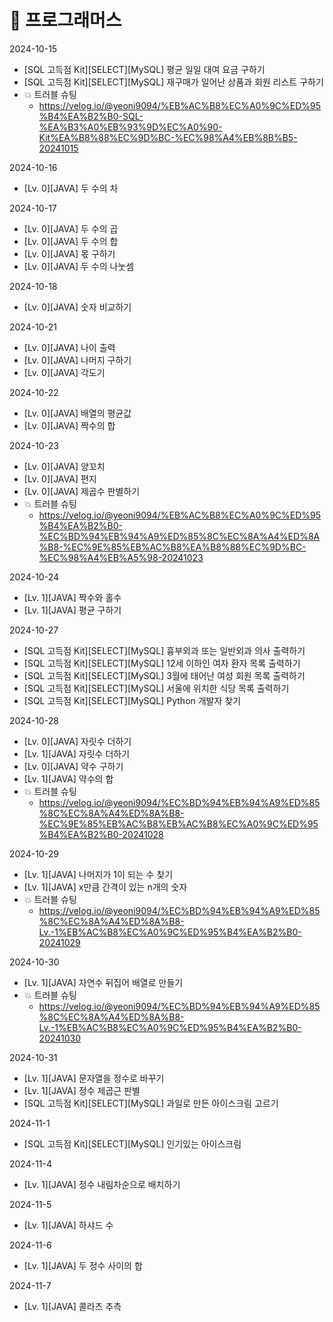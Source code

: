 # 🖤 프로그래머스

2024-10-15
- [SQL 고득점 Kit][SELECT][MySQL] 평균 일일 대여 요금 구하기
- [SQL 고득점 Kit][SELECT][MySQL] 재구매가 일어난 상품과 회원 리스트 구하기
- 💥 트러블 슈팅
  - https://velog.io/@yeoni9094/%EB%AC%B8%EC%A0%9C%ED%95%B4%EA%B2%B0-SQL-%EA%B3%A0%EB%93%9D%EC%A0%90-Kit%EA%B8%88%EC%9D%BC-%EC%98%A4%EB%8B%B5-20241015

2024-10-16
- [Lv. 0][JAVA] 두 수의 차

2024-10-17
- [Lv. 0][JAVA] 두 수의 곱
- [Lv. 0][JAVA] 두 수의 합
- [Lv. 0][JAVA] 몫 구하기
- [Lv. 0][JAVA] 두 수의 나눗셈

2024-10-18
- [Lv. 0][JAVA] 숫자 비교하기

2024-10-21
- [Lv. 0][JAVA] 나이 출력
- [Lv. 0][JAVA] 나머지 구하기
- [Lv. 0][JAVA] 각도기

2024-10-22
- [Lv. 0][JAVA] 배열의 평균값
- [Lv. 0][JAVA] 짝수의 합

2024-10-23
- [Lv. 0][JAVA] 양꼬치
- [Lv. 0][JAVA] 편지
- [Lv. 0][JAVA] 제곱수 판별하기
- 💥 트러블 슈팅
  - https://velog.io/@yeoni9094/%EB%AC%B8%EC%A0%9C%ED%95%B4%EA%B2%B0-%EC%BD%94%EB%94%A9%ED%85%8C%EC%8A%A4%ED%8A%B8-%EC%9E%85%EB%AC%B8%EA%B8%88%EC%9D%BC-%EC%98%A4%EB%A5%98-20241023

 2024-10-24
  - [Lv. 1][JAVA] 짝수와 홀수
  - [Lv. 1][JAVA] 평균 구하기

2024-10-27
  - [SQL 고득점 Kit][SELECT][MySQL] 흉부외과 또는 일반외과 의사 출력하기
  - [SQL 고득점 Kit][SELECT][MySQL] 12세 이하인 여자 환자 목록 출력하기
  - [SQL 고득점 Kit][SELECT][MySQL] 3월에 태어난 여성 회원 목록 출력하기
  - [SQL 고득점 Kit][SELECT][MySQL] 서울에 위치한 식당 목록 출력하기
  - [SQL 고득점 Kit][SELECT][MySQL] Python 개발자 찾기

2024-10-28
  - [Lv. 0][JAVA] 자릿수 더하기
  - [Lv. 1][JAVA] 자릿수 더하기
  - [Lv. 0][JAVA] 약수 구하기
  - [Lv. 1][JAVA] 약수의 합
  - 💥 트러블 슈팅
    - https://velog.io/@yeoni9094/%EC%BD%94%EB%94%A9%ED%85%8C%EC%8A%A4%ED%8A%B8-%EC%9E%85%EB%AC%B8%EB%AC%B8%EC%A0%9C%ED%95%B4%EA%B2%B0-20241028
   
2024-10-29
- [Lv. 1][JAVA] 나머지가 1이 되는 수 찾기
- [Lv. 1][JAVA] x만큼 간격이 있는 n개의 숫자
- 💥 트러블 슈팅
  - https://velog.io/@yeoni9094/%EC%BD%94%EB%94%A9%ED%85%8C%EC%8A%A4%ED%8A%B8-Lv.-1%EB%AC%B8%EC%A0%9C%ED%95%B4%EA%B2%B0-20241029

2024-10-30
- [Lv. 1][JAVA] 자연수 뒤집어 배열로 만들기
- 💥 트러블 슈팅
  - https://velog.io/@yeoni9094/%EC%BD%94%EB%94%A9%ED%85%8C%EC%8A%A4%ED%8A%B8-Lv.-1%EB%AC%B8%EC%A0%9C%ED%95%B4%EA%B2%B0-20241030

2024-10-31
- [Lv. 1][JAVA] 문자열을 정수로 바꾸기
- [Lv. 1][JAVA] 정수 제곱근 판별
- [SQL 고득점 Kit][SELECT][MySQL] 과일로 만든 아이스크림 고르기

2024-11-1
- [SQL 고득점 Kit][SELECT][MySQL] 인기있는 아이스크림

2024-11-4
- [Lv. 1][JAVA] 정수 내림차순으로 배치하기

2024-11-5
- [Lv. 1][JAVA] 하샤드 수

2024-11-6
- [Lv. 1][JAVA] 두 정수 사이의 합

2024-11-7
- [Lv. 1][JAVA] 콜라츠 추측
